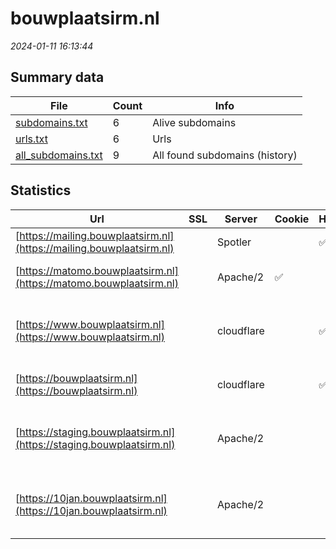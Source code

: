 # bouwplaatsirm.nl
*2024-01-11 16:13:44*
## Summary data


| File       | Count | Info |
|------------|-------|------|
|[subdomains.txt](/data/bouwplaatsirm.nl/subdomains.txt)|6|Alive subdomains|
|[urls.txt](/data/bouwplaatsirm.nl/urls.txt)|6|Urls|
|[all_subdomains.txt](/data/bouwplaatsirm.nl/all_subdomains.txt)|9|All found subdomains (history)|


## Statistics


| Url | SSL | Server | Cookie | HSTS | CSP | XFO | XXP | RP | Tech |Title |
|------------|-------|------|------|------|------|------|------|------|------|------|
|[https://mailing.bouwplaatsirm.nl](https://mailing.bouwplaatsirm.nl)| |Spotler| |:white_check_mark: | | | | :white_check_mark: |HSTS||
|[https://matomo.bouwplaatsirm.nl](https://matomo.bouwplaatsirm.nl)| |Apache/2|:white_check_mark: | |:warning: | :white_check_mark: | | :white_check_mark: |Apache HTTP Server:2|Matomo › Error|
|[https://www.bouwplaatsirm.nl](https://www.bouwplaatsirm.nl)| |cloudflare| |:white_check_mark: |:warning: | :white_check_mark: | | :white_check_mark: |Cloudflare Drupal HSTS HTTP/3 PHP|Samen bouwen aan...|
|[https://bouwplaatsirm.nl](https://bouwplaatsirm.nl)| |cloudflare| |:white_check_mark: |:warning: | :white_check_mark: | | :white_check_mark: |Cloudflare HSTS HTTP/3|301 Moved Perman...|
|[https://staging.bouwplaatsirm.nl](https://staging.bouwplaatsirm.nl)| |Apache/2| | |:warning: | :white_check_mark: | | :white_check_mark: |Apache HTTP Server:2 Drupal:10 PHP|Samen bouwen aan...|
|[https://10jan.bouwplaatsirm.nl](https://10jan.bouwplaatsirm.nl)| |Apache/2| | |:warning: | :white_check_mark: | | :white_check_mark: |Apache HTTP Server:2 Drupal PHP|Samen bouwen aan...|
